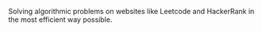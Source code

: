 Solving algorithmic problems on websites like Leetcode and HackerRank in the most efficient way possible.
